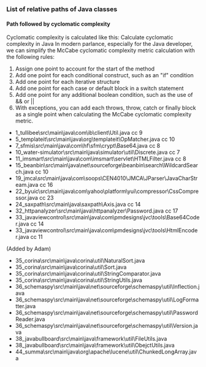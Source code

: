 ### List of relative paths of Java classes
#### Path followed by cyclomatic complexity
Cyclomatic complexity is calculated like this:
Calculate cyclomatic complexity in Java
In modern parlance, especially for the Java developer, we can simplify the McCabe cyclomatic complexity metric calculation with the following rules:

1. Assign one point to account for the start of the method
2. Add one point for each conditional construct, such as an "if" condition
3. Add one point for each iterative structure
4. Add one point for each case or default block in a switch statement
5. Add one point for any additional boolean condition, such as the use of && or ||
6. With exceptions, you can add each throws, throw, catch or finally block as a single point when calculating the McCabe cyclomatic complexity metric.


- 1_tullibee\src\main\java\com\ib\client\Util.java cc 9
- 5_templateit\src\main\java\org\templateit\OpMatcher.java cc 10
- 7_sfmis\src\main\java\com\hf\sfm\crypt\Base64.java cc 8
- 10_water-simulator\src\main\java\simulator\util\Discrete.java cc 7
- 11_imsmart\src\main\java\com\imsmart\servlet\HTMLFilter.java cc 8
- 15_beanbin\src\main\java\net\sourceforge\beanbin\search\WildcardSearch.java cc 10
- 19_jmca\src\main\java\com\soops\CEN4010\JMCA\JParser\JavaCharStream.java cc 16
- 22_byuic\src\main\java\com\yahoo\platform\yui\compressor\CssCompressor.java cc 23
- 24_saxpath\src\main\java\saxpath\Axis.java cc 14
- 32_httpanalyzer\src\main\java\httpanalyzer\Password.java cc 17
- 33_javaviewcontrol\src\main\java\com\pmdesigns\jvc\tools\Base64Coder.java cc 14
- 33_javaviewcontrol\src\main\java\com\pmdesigns\jvc\tools\HtmlEncoder.java cc 11

(Added by Adam)
-	35_corina\src\main\java\corina\util\NaturalSort.java
-	35_corina\src\main\java\corina\util\Sort.java
-	35_corina\src\main\java\corina\util\StringComparator.java
-	35_corina\src\main\java\corina\util\StringUtils.java
-	36_schemaspy\src\main\java\net\sourceforge\schemaspy\util\Inflection.java
-	36_schemaspy\src\main\java\net\sourceforge\schemaspy\util\LogFormatter.java
-	36_schemaspy\src\main\java\net\sourceforge\schemaspy\util\PasswordReader.java
-	36_schemaspy\src\main\java\net\sourceforge\schemaspy\util\Version.java
-	38_javabullboard\src\main\java\framework\util\FileUtils.java
-	38_javabullboard\src\main\java\framework\util\ObejctUtils.java
-	44_summa\src\main\java\org\apache\lucene\util\ChunkedLongArray.java
